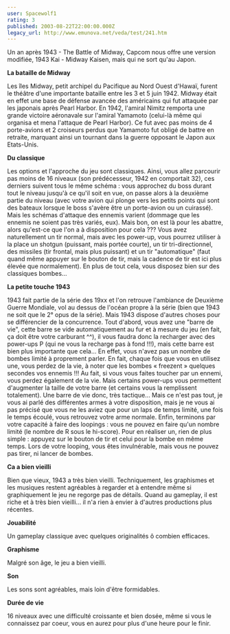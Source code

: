 ```yaml
---
user: Spacewolf1
rating: 3
published: 2003-08-22T22:00:00.000Z
legacy_url: http://www.emunova.net/veda/test/241.htm
---
```

Un an après 1943 - The Battle of Midway, Capcom nous offre une version modifiée, 1943 Kai - Midway Kaisen, mais qui ne sort qu'au Japon.  

  

**La bataille de Midway**  

Les îles Midway, petit archipel du Pacifique au Nord Ouest d'Hawaï, furent le théâtre d'une importante bataille entre les 3 et 5 juin 1942\. Midway était en effet une base de défense avancée des américains qui fut attaquée par les japonais après Pearl Harbor. En 1942, l'amiral Nimitz remporta une grande victoire aéronavale sur l'amiral Yamamoto (celui-là même qui organisa et mena l'attaque de Pearl Harbor). Ce fut avec pas moins de 4 porte-avions et 2 croiseurs perdus que Yamamoto fut obligé de battre en retraite, marquant ainsi un tournant dans la guerre opposant le Japon aux Etats-Unis.  

  

**Du classique**  

Les options et l'approche du jeu sont classiques. Ainsi, vous allez parcourir pas moins de 16 niveaux (son prédécesseur, 1942 en comportait 32), ces derniers suivent tous le même schéma : vous approchez du boss durant tout le niveau jusqu'à ce qu'il soit en vue, on passe alors à la deuxième partie du niveau (avec votre avion qui plonge vers les petits points qui sont des bateaux lorsque le boss s'avère être un porte-avion ou un cuirassé). Mais les schémas d'attaque des ennemis varient (dommage que les ennemis ne soient pas très variés, eux). Mais bon, on est là pour les abattre, alors qu'est-ce que l'on a à disposition pour cela ??? Vous avez naturellement un tir normal, mais avec les power-up, vous pourrez utiliser à la place un shotgun (puissant, mais portée courte), un tir tri-directionnel, des missiles (tir frontal, mais plus puissant) et un tir "automatique" (faut quand même appuyer sur le bouton de tir, mais la cadence de tir est ici plus élevée que normalement). En plus de tout cela, vous disposez bien sur des classiques bombes...  

  

**La petite touche 1943**  

1943 fait partie de la série des 19xx et l'on retrouve l'ambiance de Deuxième Guerre Mondiale, vol au dessus de l'océan propre à la série (bien que 1943 ne soit que le 2° opus de la série). Mais 1943 dispose d'autres choses pour se différencier de la concurrence. Tout d'abord, vous avez une "barre de vie", cette barre se vide automatiquement au fur et à mesure du jeu (en fait, ça doit être votre carburant ^^), il vous faudra donc la recharger avec des power-ups P (qui ne vous la recharge pas à fond !!!), mais cette barre est bien plus importante que cela... En effet, vous n'avez pas un nombre de bombes limité à proprement parler. En fait, chaque fois que vous en utilisez une, vous perdez de la vie, à noter que les bombes « freezent » quelques secondes vos ennemis !!! Au fait, si vous vous faites toucher par un ennemi, vous perdez également de la vie. Mais certains power-ups vous permettent d'augmenter la taille de votre barre (et certains vous la remplissent totalement). Une barre de vie donc, très tactique... Mais ce n'est pas tout, je vous ai parlé des différentes armes à votre disposition, mais je ne vous ai pas précisé que vous ne les aviez que pour un laps de temps limité, une fois le temps écoulé, vous retrouvez votre arme normale. Enfin, terminons par votre capacité à faire des loopings : vous ne pouvez en faire qu'un nombre limité (le nombre de R sous le hi-score). Pour en réaliser un, rien de plus simple : appuyez sur le bouton de tir et celui pour la bombe en même temps. Lors de votre looping, vous êtes invulnérable, mais vous ne pouvez pas tirer, ni lancer de bombes.  

  

**Ca a bien vieilli**  

Bien que vieux, 1943 a très bien vieilli. Techniquement, les graphismes et les musiques restent agréables à regarder et à entendre même si graphiquement le jeu ne regorge pas de détails. Quand au gameplay, il est riche et à très bien vieilli... il n'a rien à envier à d'autres productions plus récentes.  

  

**Jouabilité**  

Un gameplay classique avec quelques originalités ô combien efficaces.  

**Graphisme**  

Malgré son âge, le jeu a bien vieilli.  

**Son**  

Les sons sont agréables, mais loin d'être formidables.  

**Durée de vie**  

16 niveaux avec une difficulté croissante et bien dosée, même si vous le connaissez par coeur, vous en aurez pour plus d'une heure pour le finir.